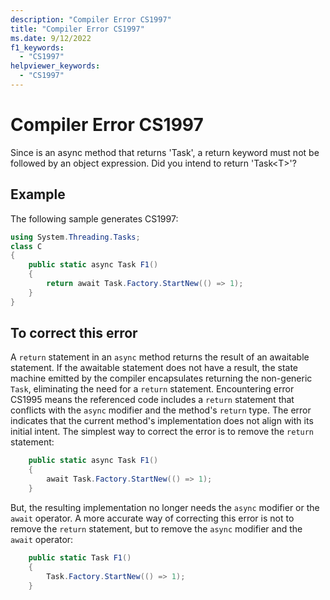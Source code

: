 ```yaml
---
description: "Compiler Error CS1997"
title: "Compiler Error CS1997"
ms.date: 9/12/2022
f1_keywords:
  - "CS1997"
helpviewer_keywords:
  - "CS1997"
---
```

# Compiler Error CS1997

Since is an async method that returns 'Task', a return keyword must not be followed by an object expression. Did you intend to return 'Task\<T\>'?

## Example

 The following sample generates CS1997:

```csharp
using System.Threading.Tasks;
class C
{
    public static async Task F1()
    {
        return await Task.Factory.StartNew(() => 1);
    }
}
```

## To correct this error

A `return` statement in an `async` method returns the result of an awaitable statement.  If the awaitable statement does not have a result, the state machine emitted by the compiler encapsulates returning the non-generic `Task`, eliminating the need for a `return` statement.   Encountering error CS1995 means the referenced code includes a `return` statement that conflicts with the `async` modifier and the method's `return` type.  The error indicates that the current method's implementation does not align with its initial intent.  The simplest way to correct the error is to remove the `return` statement:

```csharp
    public static async Task F1()
    {
        await Task.Factory.StartNew(() => 1);
    }
```

But, the resulting implementation no longer needs the `async` modifier or the `await` operator.  A more accurate way of correcting this error is not to remove the `return` statement, but to remove the `async` modifier and the `await` operator:

```csharp
    public static Task F1()
    {
        Task.Factory.StartNew(() => 1);
    }
```
